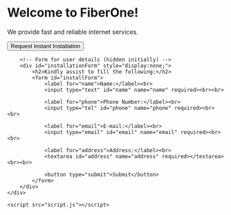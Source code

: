 <!DOCTYPE html>
<html lang="en">
<head>
    <meta charset="UTF-8">
    <meta name="viewport" content="width=device-width, initial-scale=1.0">
    <title>FiberOne - Instant Installation</title>
    <link rel="stylesheet" href="styles.css">
</head>
<body>
    <div class="container">
        <h1>Welcome to FiberOne!</h1>
        <p>We provide fast and reliable internet services.</p>
        <button id="installButton" onclick="requestInstantInstallation()">Request Instant Installation</button>
        
        <!-- Form for user details (hidden initially) -->
        <div id="installationForm" style="display:none;">
            <h2>Kindly assist to fill the following:</h2>
            <form id="installForm">
                <label for="name">Name:</label><br>
                <input type="text" id="name" name="name" required><br><br>

                <label for="phone">Phone Number:</label><br>
                <input type="tel" id="phone" name="phone" required><br><br>

                <label for="email">E-mail:</label><br>
                <input type="email" id="email" name="email" required><br><br>

                <label for="address">Address:</label><br>
                <textarea id="address" name="address" required></textarea><br><br>

                <button type="submit">Submit</button>
            </form>
        </div>
    </div>

    <script src="script.js"></script>
</body>  
</html>

